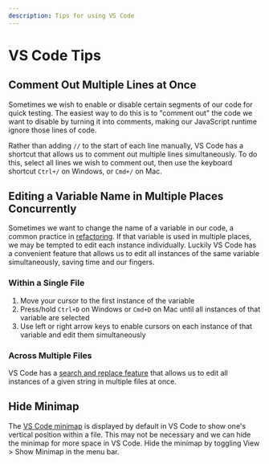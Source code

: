 ```yaml
---
description: Tips for using VS Code
---
```


# VS Code Tips

## Comment Out Multiple Lines at Once

Sometimes we wish to enable or disable certain segments of our code for quick testing. The easiest way to do this is to "comment out" the code we want to disable by turning it into comments, making our JavaScript runtime ignore those lines of code.

Rather than adding `//` to the start of each line manually, VS Code has a shortcut that allows us to comment out multiple lines simultaneously. To do this, select all lines we wish to comment out, then use the keyboard shortcut `Ctrl+/` on Windows, or `Cmd+/` on Mac.

## Editing a Variable Name in Multiple Places Concurrently

Sometimes we want to change the name of a variable in our code, a common practice in <a href="https://en.wikipedia.org/wiki/Code\_refactoring" target="_blank">refactoring</a>. If that variable is used in multiple places, we may be tempted to edit each instance individually. Luckily VS Code has a convenient feature that allows us to edit all instances of the same variable simultaneously, saving time and our fingers.

### Within a Single File

1. Move your cursor to the first instance of the variable
2. Press/hold `Ctrl+D` on Windows or `Cmd+D` on Mac until all instances of that variable are selected
3. Use left or right arrow keys to enable cursors on each instance of that variable and edit them simultaneously

### Across Multiple Files

VS Code has a <a href="https://code.visualstudio.com/docs/editor/codebasics#\_search-across-files" target="_blank">search and replace feature</a> that allows us to edit all instances of a given string in multiple files at once.

## Hide Minimap

The <a href="https://code.visualstudio.com/docs/getstarted/userinterface#\_minimap" target="_blank">VS Code minimap</a> is displayed by default in VS Code to show one's vertical position within a file. This may not be necessary and we can hide the minimap for more space in VS Code. Hide the minimap by toggling View > Show Minimap in the menu bar.
